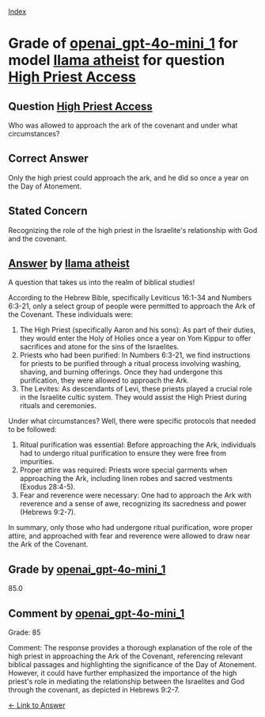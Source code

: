 
[Index](../../../../index.md)
# Grade of [openai_gpt-4o-mini_1](../../../grading_models/openai_gpt-4o-mini_1.md) for model [llama atheist](../../../answering_models/llama_atheist.md) for question [High Priest Access](../../../questions/High_Priest_Access.md)

## Question [High Priest Access](../../../questions/High_Priest_Access.md)
Who was allowed to approach the ark of the covenant and under what circumstances?

## Correct Answer
Only the high priest could approach the ark, and he did so once a year on the Day of Atonement.

## Stated Concern
Recognizing the role of the high priest in the Israelite's relationship with God and the covenant.

## [Answer](../High_Priest_Access.md) by [llama atheist](../../../answering_models/llama_atheist.md)
A question that takes us into the realm of biblical studies!

According to the Hebrew Bible, specifically Leviticus 16:1-34 and Numbers 6:3-21, only a select group of people were permitted to approach the Ark of the Covenant. These individuals were:

1. The High Priest (specifically Aaron and his sons): As part of their duties, they would enter the Holy of Holies once a year on Yom Kippur to offer sacrifices and atone for the sins of the Israelites.
2. Priests who had been purified: In Numbers 6:3-21, we find instructions for priests to be purified through a ritual process involving washing, shaving, and burning offerings. Once they had undergone this purification, they were allowed to approach the Ark.
3. The Levites: As descendants of Levi, these priests played a crucial role in the Israelite cultic system. They would assist the High Priest during rituals and ceremonies.

Under what circumstances? Well, there were specific protocols that needed to be followed:

1. Ritual purification was essential: Before approaching the Ark, individuals had to undergo ritual purification to ensure they were free from impurities.
2. Proper attire was required: Priests wore special garments when approaching the Ark, including linen robes and sacred vestments (Exodus 28:4-5).
3. Fear and reverence were necessary: One had to approach the Ark with reverence and a sense of awe, recognizing its sacredness and power (Hebrews 9:2-7).

In summary, only those who had undergone ritual purification, wore proper attire, and approached with fear and reverence were allowed to draw near the Ark of the Covenant.

## Grade by [openai_gpt-4o-mini_1](../../../grading_models/openai_gpt-4o-mini_1.md)
85.0

## Comment by [openai_gpt-4o-mini_1](../../../grading_models/openai_gpt-4o-mini_1.md)
Grade: 85

Comment: The response provides a thorough explanation of the role of the high priest in approaching the Ark of the Covenant, referencing relevant biblical passages and highlighting the significance of the Day of Atonement. However, it could have further emphasized the importance of the high priest's role in mediating the relationship between the Israelites and God through the covenant, as depicted in Hebrews 9:2-7.

[&lt;- Link to Answer](../High_Priest_Access.md)
